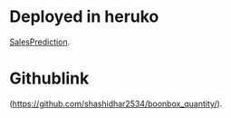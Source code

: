 
# Deployed in heruko 
[SalesPrediction](https://boonboxquantityprediction.herokuapp.com/).
# Githublink
(https://github.com/shashidhar2534/boonbox_quantity/).
